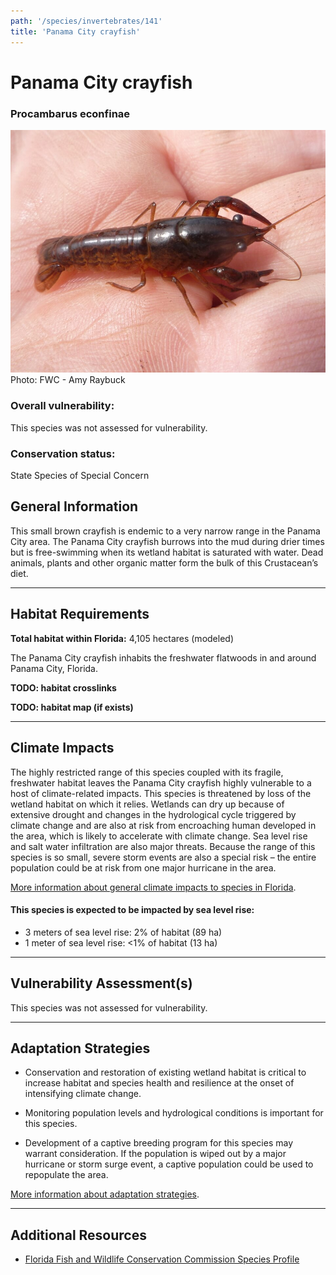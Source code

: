 ```yaml
---
path: '/species/invertebrates/141'
title: 'Panama City crayfish'
---
```


# Panama City crayfish

### Procambarus econfinae

<div id="TopSection">

<div class="header-photo"><img src="141.jpg" alt="Photo for Panama City crayfish"/>
<figcaption>Photo: FWC - Amy Raybuck</figcaption></div>

<div>

### Overall vulnerability:

This species was not assessed for vulnerability.

### Conservation status:

State Species of Special Concern

</div>
</div>

## General Information

This small brown crayfish is endemic to a very narrow range in the Panama City area.  The Panama City crayfish burrows into the mud during drier times but is free-swimming when its wetland habitat is saturated with water.  Dead animals, plants and other organic matter form the bulk of this Crustacean’s diet.

<hr />

## Habitat Requirements

**Total habitat within Florida:** 4,105 hectares (modeled)

The Panama City crayfish inhabits the freshwater flatwoods in and around Panama City, Florida.

**TODO: habitat crosslinks**

**TODO: habitat map (if exists)**

<hr />

## Climate Impacts

The highly restricted range of this species coupled with its fragile, freshwater habitat leaves the Panama City crayfish highly vulnerable to a host of climate-related impacts.  This species is threatened by loss of the wetland habitat on which it relies.  Wetlands can dry up because of extensive drought and changes in the hydrological cycle triggered by climate change and are also at risk from encroaching human developed in the area, which is likely to accelerate with climate change.  Sea level rise and salt water infiltration are also major threats.  Because the range of this species is so small, severe storm events are also a special risk – the entire population could be at risk from one major hurricane in the area.

[More information about general climate impacts to species in Florida](/impacts/species).


#### This species is expected to be impacted by sea level rise:

- 3 meters of sea level rise: 2% of habitat (89 ha)
- 1 meter of sea level rise: <1% of habitat (13 ha)
    

<hr />

## Vulnerability Assessment(s)

This species was not assessed for vulnerability.

<hr />

## Adaptation Strategies

- Conservation and restoration of existing wetland habitat is critical to increase habitat and species health and resilience at the onset of intensifying climate change.

- Monitoring population levels and hydrological conditions is important for this species.

- Development of a captive breeding program for this species may warrant consideration.  If the population is wiped out by a major hurricane or storm surge event, a captive population could be used to repopulate the area.

[More information about adaptation strategies](/strategies).

<hr />


## Additional Resources

- [Florida Fish and Wildlife Conservation Commission Species Profile](https://myfwc.com/wildlifehabitats/profiles/invertebrates/panama-city-crayfish/)
